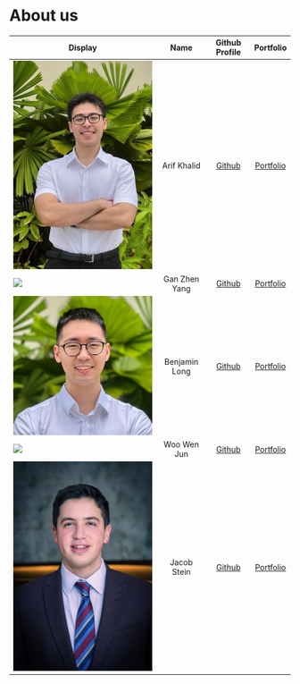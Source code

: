 # About us

| Display                                             |     Name      |              Github Profile               |             Portfolio             |
|-----------------------------------------------------|:-------------:|:-----------------------------------------:|:---------------------------------:|
| ![](images/Arif-Photo.jpg)                          |  Arif Khalid  | [Github](https://github.com/arif-khalid)  | [Portfolio](team/arif-khalid.md)  |
| ![](https://via.placeholder.com/100.png?text=Photo) | Gan Zhen Yang |       [Github](https://github.com/)       | [Portfolio](docs/team/johndoe.md) |
| ![](images/Benjamin.jpeg)                           | Benjamin Long |    [Github](https://github.com/bawfen)    | [Portfolio](docs/team/bawfen.md)  |
| ![](https://via.placeholder.com/100.png?text=Photo) |  Woo Wen Jun  |       [Github](https://github.com/)       | [Portfolio](docs/team/johndoe.md) |
| ![](images/Jacob-Stein.jpg)                         |  Jacob Stein  | [Github](https://github.com/jacob-stein1) | [Portfolio](team/jacob-stein1.md) |
